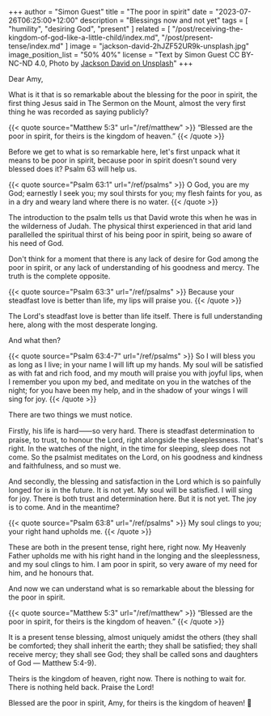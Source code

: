 +++
author = "Simon Guest"
title = "The poor in spirit"
date = "2023-07-26T06:25:00+12:00"
description = "Blessings now and not yet"
tags = [ "humility", "desiring God", "present" ]
related = [ "/post/receiving-the-kingdom-of-god-like-a-little-child/index.md", "/post/present-tense/index.md" ]
image = "jackson-david-2hJZF52UR9k-unsplash.jpg"
image_position_list = "50% 40%"
license = "Text by Simon Guest CC BY-NC-ND 4.0, Photo by [Jackson David on Unsplash](https://unsplash.com/photos/2hJZF52UR9k)"
+++

Dear Amy,

What is it that is so remarkable about the blessing for the poor in spirit, the first thing Jesus said in The Sermon on the Mount, almost the very first thing he was recorded as saying publicly?

{{< quote source="Matthew 5:3" url="/ref/matthew" >}}
“Blessed are the poor in spirit, for theirs is the kingdom of heaven.”
{{< /quote >}}

Before we get to what is so remarkable here, let's first unpack what it means to be poor in spirit, because poor in spirit doesn't sound very blessed does it? Psalm 63 will help us.

{{< quote source="Psalm 63:1" url="/ref/psalms" >}}
O God, you are my God; earnestly I seek you; my soul thirsts for you; my flesh faints for you, as in a dry and weary land where there is no water.
{{< /quote >}}

The introduction to the psalm tells us that David wrote this when he was in the wilderness of Judah. The physical thirst experienced in that arid land parallelled the spiritual thirst of his being poor in spirit, being so aware of his need of God.

Don't think for a moment that there is any lack of desire for God among the poor in spirit, or any lack of understanding of his goodness and mercy. The truth is the complete opposite.

{{< quote source="Psalm 63:3" url="/ref/psalms" >}}
Because your steadfast love is better than life, my lips will praise you.
{{< /quote >}}

The Lord's steadfast love is better than life itself. There is full understanding here, along with the most desperate longing. 

And what then?

{{< quote source="Psalm 63:4-7" url="/ref/psalms" >}}
So I will bless you as long as I live; in your name I will lift up my hands. My soul will be satisfied as with fat and rich food, and my mouth will praise you with joyful lips, when I remember you upon my bed, and meditate on you in the watches of the night; for you have been my help, and in the shadow of your wings I will sing for joy.
{{< /quote >}}

There are two things we must notice.

Firstly, his life is hard⸺so very hard. There is steadfast determination to praise, to trust, to honour the Lord, right alongside the sleeplessness. That's right. In the watches of the night, in the time for sleeping, sleep does not come. So the psalmist meditates on the Lord, on his goodness and kindness and faithfulness, and so must we.

And secondly, the blessing and satisfaction in the Lord which is so painfully longed for is in the future. It is not yet. My soul will be satisfied. I will sing for joy. There is both trust and determination here. But it is not yet. The joy is to come. And in the meantime?

{{< quote source="Psalm 63:8" url="/ref/psalms" >}}
My soul clings to you; your right hand upholds me.
{{< /quote >}}

These are both in the present tense, right here, right now. My Heavenly Father upholds me with his right hand in the longing and the sleeplessness, and my soul clings to him. I am poor in spirit, so very aware of my need for him, and he honours that.

And now we can understand what is so remarkable about the blessing for the poor in spirit.

{{< quote source="Matthew 5:3" url="/ref/matthew" >}}
“Blessed are the poor in spirit, for theirs is the kingdom of heaven.”
{{< /quote >}}

It is a present tense blessing, almost uniquely amidst the others (they shall be comforted; they shall inherit the earth; they shall be satisfied; they shall receive mercy; they shall see God; they shall be called sons and daughters of God — Matthew 5:4-9).

Theirs is the kingdom of heaven, right now. There is nothing to wait for. There is nothing held back. Praise the Lord!

Blessed are the poor in spirit, Amy, for theirs is the kingdom of heaven! 🙏
